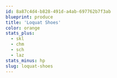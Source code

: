 ```yaml
---
id: 8a87c4d4-b828-491d-a4ab-697762b7f3ab
blueprint: produce
title: 'Loquat Shoes'
color: orange
stats_plus:
  - skl
  - chm
  - sch
  - laz
stats_minus: hp
slug: loquat-shoes
---
```

